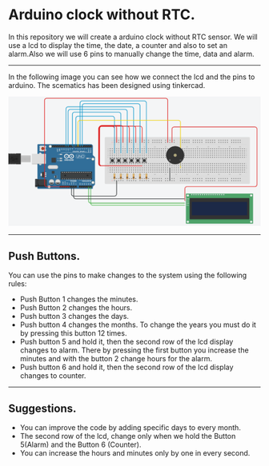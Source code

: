 # Arduino clock without RTC.

In this repository we will create a arduino clock without RTC sensor. We will use a lcd to display the time, the date, a counter and also to set an alarm.Also we will use 6 pins to manually change the time, data and alarm. 

---
In the following image you can see how we connect the lcd and the pins to arduino. The scematics has been designed using tinkercad.

![Poll Mockup](./arduino.png)

---
## Push Buttons.

You can use the pins to make changes to the system using the following rules:
- Push Button 1 changes the minutes.
- Push Button 2 changes the hours. 
- Push button 3 changes the days.
- Push button 4 changes the months. To change the years you must do it by pressing this button 12 times.
- Push button 5 and hold it, then  the second row of the lcd display changes to alarm. There by pressing the first button you increase the minutes and with the button 2 change hours for the alarm.
- Push button 6 and hold it, then  the second row of the lcd display changes to counter.

---
## Suggestions.
- You can improve the code by adding specific days to every month.
- The second row of the lcd, change only when we hold the Button 5(Alarm)
 and the Button 6 (Counter).
- You can increase the hours and minutes only by one in every second. 
